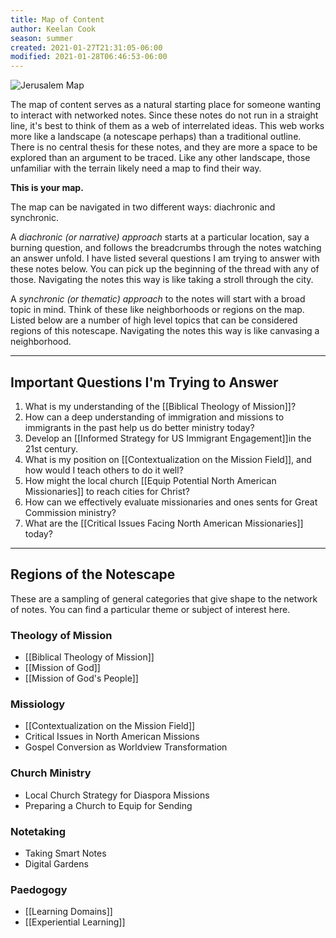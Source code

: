 ```yaml
---
title: Map of Content
author: Keelan Cook
season: summer
created: 2021-01-27T21:31:05-06:00
modified: 2021-01-28T06:46:53-06:00
---
```

![Jerusalem Map](https://i.imgur.com/lW8qQbk.jpg)

The map of content serves as a natural starting place for someone wanting to interact with networked notes. Since these notes do not run in a straight line, it's best to think of them as a web of interrelated ideas. This web works more like a landscape (a notescape perhaps) than a traditional outline. There is no central thesis for these notes, and they are more a space to be explored than an argument to be traced. Like any other landscape, those unfamiliar with the terrain likely need a map to find their way. 

**This is your map.**

The map can be navigated in two different ways: diachronic and synchronic. 

A *diachronic (or narrative) approach* starts at a particular location, say a burning question, and follows the breadcrumbs through the notes watching an answer unfold. I have listed several questions I am trying to answer with these notes below. You can pick up the beginning of the thread with any of those. Navigating the notes this way is like taking a stroll through the city.

A *synchronic (or thematic) approach* to the notes will start with a broad topic in mind. Think of these like neighborhoods or regions on the map. Listed below are a number of high level topics that can be considered regions of this notescape. Navigating the notes this way is like canvasing a neighborhood.

---

## Important Questions I'm Trying to Answer
1. What is my understanding of the [[Biblical Theology of Mission]]? 
2. How can a deep understanding of immigration and missions to immigrants in the past help us do better ministry today? 
3. Develop an [[Informed Strategy for US Immigrant Engagement]]in the 21st century.
4. What is my position on [[Contextualization on the Mission Field]], and how would I teach others to do it well?
5. How might the local church [[Equip Potential North American Missionaries]] to reach cities for Christ?
6. How can we effectively evaluate missionaries and ones sents for Great Commission ministry?
7. What are the [[Critical Issues Facing North American Missionaries]] today?


---

## Regions of the Notescape

These are a sampling of general categories that give shape to the network of notes. You can find a particular theme or subject of interest here.


### Theology of Mission
* [[Biblical Theology of Mission]]
* [[Mission of God]]
* [[Mission of God's People]]

### Missiology
* [[Contextualization on the Mission Field]]
* Critical Issues in North American Missions
* Gospel Conversion as Worldview Transformation

### Church Ministry
* Local Church Strategy for Diaspora Missions
* Preparing a Church to Equip for Sending

### Notetaking
* Taking Smart Notes
* Digital Gardens

### Paedogogy
* [[Learning Domains]]
* [[Experiential Learning]]
